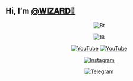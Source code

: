 ## Hi, I’m [@𝐖𝐈𝐙𝐀𝐑𝐃🦅](https://instagram.com/cyber._.caliphate420)

<p align="center"><img src="https://i.imgur.com/mp5JwKO.png" alt="Bt">
</p>
<p align="center"><img src="https://user-images.githubusercontent.com/49580304/110318584-81067880-7fc2-11eb-8391-152d308e7f2b.gif" alt="Bt">
<p align="center">
<a href="https://tinyurl.com/y7bn3e3c"><img title="YouTube" src="https://img.shields.io/badge/Cyber-Caliphate-brightgreen?style=for-the-badge&logo=github"></a>
<a href="https://tinyurl.com/bdh25amw"><img title="YouTube" src="https://img.shields.io/badge/YouTube-Cyber Caliphate-red?style=for-the-badge&logo=Youtube"></a>
<p align="center">
<a href="https://shorturl.at/kls02"><img title="Instagram" src="https://img.shields.iowizard.7z/badge/INSTAGRAM-purple?style=for-the-badge&logo=instagram"></a>
<p align="center"> 
<a href="https://tinyurl.com/yc6dehyp"><img title="Telegram" src="https://img.shields.io/badge/Telegram-black?style=for-the-badge&logo=Telegram"></a>
